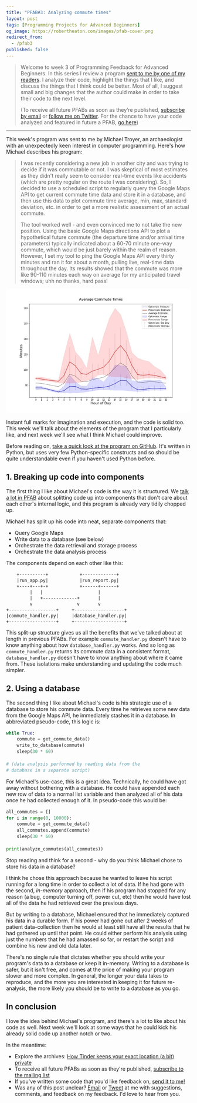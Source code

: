 ```yaml
---
title: "PFAB#3: Analyzing commute times"
layout: post
tags: [Programming Projects for Advanced Beginners]
og_image: https://robertheaton.com/images/pfab-cover.png
redirect_from:
  - /pfab3
published: false
---
```

> Welcome to week 3 of Programming Feedback for Advanced Beginners. In this series I review a program [sent to me by one of my readers][feedback]. I analyze their code, highlight the things that I like, and discuss the things that I think could be better. Most of all, I suggest small and big changes that the author could make in order to take their code to the next level.
>
> (To receive all future PFABs as soon as they’re published, [subscribe by email][subscribe] or [follow me on Twitter][twitter]. For the chance to have your code analyzed and featured in future a PFAB, [go here][feedback])

<hr/>

This week's program was sent to me by Michael Troyer, an archaeologist with an unexpectedly keen interest in computer programming. Here's how Michael describes his program:

> I was recently considering a new job in another city and was trying to decide if it was commutable or not. I was skeptical of most estimates as they didn't really seem to consider real-time events like accidents (which are pretty regular on the route I was considering). So, I decided to use a scheduled script to regularly query the Google Maps API to get current commute time data and store it in a database, and then use this data to plot commute time average, min, max, standard deviation, etc. in order to get a more realistic assessment of an actual commute.
>
> The tool worked well - and even convinced me to not take the new position. Using the basic Google Maps directions API to plot a hypothetical future commute (the departure time and/or arrival time parameters) typically indicated about a 60-70 minute one-way commute, which would be just barely within the realm of reason. However, I set my tool to ping the Google Maps API every thirty minutes and ran it for about a month, pulling live, real-time data throughout the day. Its results showed that the commute was more like 90-110 minutes each way on average for my anticipated travel windows; uhh no thanks, hard pass!

<img src="/images/pfab3-graph.jpg" />

Instant full marks for imagination and execution, and the code is solid too. This week we'll talk about the elements of the program that I particularly like, and next week we'll see what I think Michael could improve.

Before reading on, [take a quick look at the program on GitHub][commute-times]. It's written in Python, but uses very few Python-specific constructs and so should be quite understandable even if you haven't used Python before.

## 1. Breaking up code into components

The first thing I like about Michael's code is the way it is structured. We [talk][pfab1] [a lot in PFAB][pfab2] about splitting code up into components that don't care about each other's internal logic, and this program is already very tidily chopped up.

Michael has split up his code into neat, separate components that:

* Query Google Maps
* Write data to a database (see below)
* Orchestrate the data retrieval and storage process
* Orchestrate the data analysis process

The components depend on each other like this:

```
    +----------+            +-------------+
    |run_app.py|            |run_report.py|
    +----+---+-+            +------+------+
         |   |                     |
         |   +-------------+       |
         v                 v       v
+------------------+     +-------------------+
|commute_handler.py|     |database_handler.py|
+------------------+     +-------------------+
```

This split-up structure gives us all the benefits that we've talked about at length in previous PFABs. For example `commute_handler.py` doesn't have to know anything about how `database_handler.py` works. And so long as `commute_handler.py` returns its commute data in a consistent format, `database_handler.py` doesn't have to know anything about where it came from. These isolations make understanding and updating the code much simpler.

## 2. Using a database

The second thing I like about Michael's code is his strategic use of a database to store his commute data. Every time he retrieves some new data from the Google Maps API, he immediately stashes it in a database. In abbreviated pseudo-code, this logic is:

```python
while True:
    commute = get_commute_data()
    write_to_database(commute)
    sleep(30 * 60)

# (data analysis performed by reading data from the
# database in a separate script)
```

For Michael's use-case, this is a great idea. Technically, he could have got away without bothering with a database. He could have appended each new row of data to a normal list variable and then analyzed all of his data once he had collected enough of it. In pseudo-code this would be:

```python
all_commutes = []
for i in range(0, 10000):
    commute = get_commute_data()
    all_commutes.append(commute)
    sleep(30 * 60)

print(analyze_commutes(all_commutes))
```

Stop reading and think for a second - why do *you* think Michael chose to store his data in a database?

I think he chose this approach because he wanted to leave his script running for a long time in order to collect a lot of data. If he had gone with the second, *in-memory* approach, then if his program had stopped for any reason (a bug, computer turning off, power cut, etc) then he would have lost all of the data he had retrieved over the previous days.

But by writing to a database, Michael ensured that he immediately captured his data in a durable form. If his power had gone out after 2 weeks of patient data-collection then he would at least still have all the results that he had gathered up until that point. He could either perform his analysis using just the numbers that he had amassed so far, or restart the script and combine his new and old data later.

There's no single rule that dictates whether you should write your program's data to a database or keep it in-memory. Writing to a database is safer, but it isn't free, and comes at the price of making your program slower and more complex. In general, the longer your data takes to reproduce, and the more you are interested in keeping it for future re-analysis, the more likely you should be to write to a database as you go.

## In conclusion

I love the idea behind Michael's program, and there's a lot to like about his code as well. Next week we'll look at some ways that he could kick his already solid code up another notch or two.

In the meantime:

* Explore the archives: [How Tinder keeps your exact location (a bit) private][tinder]
* To receive all future PFABs as soon as they're published, [subscribe to the mailing list][subscribe]
* If you've written some code that you'd like feedback on, [send it to me!][feedback]
* Was any of this post unclear? [Email][about] or [Tweet][twitter] at me with suggestions, comments, and feedback on my feedback. I'd love to hear from you.

[pfab1]: https://robertheaton.com/pfab1
[pfab2]: https://robertheaton.com/pfab2
[commute-times]: https://github.com/robert/programming-feedback-for-advanced-beginners/blob/master/editions/3-4-5-commute-times/original
[tinder]: https://robertheaton.com/2018/07/09/how-tinder-keeps-your-location-a-bit-private/
[about]: https://robertheaton.com/about
[twitter]: https://twitter.com/robjheaton
[feedback]: https://robertheaton.com/feedback
[subscribe]: https://advancedbeginners.substack.com
